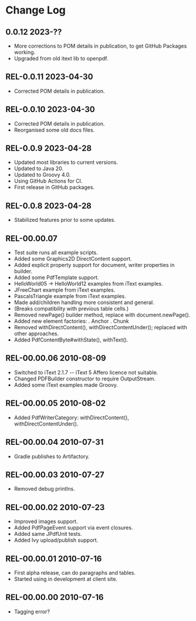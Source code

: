 # Change Log

## 0.0.12 2023-??

* More corrections to POM details in publication, to get GitHub Packages working.
* Upgraded from old itext lib to openpdf.

## REL-0.0.11 2023-04-30

* Corrected POM details in publication.

## REL-0.0.10 2023-04-30

* Corrected POM details in publication.
* Reorganised some old docs files.

## REL-0.0.9 2023-04-28

* Updated most libraries to current versions.
* Updated to Java 20.
* Updated to Groovy 4.0.
* Using GitHub Actions for CI.
* First release in GitHub packages.

## REL-0.0.8 2023-04-28

* Stabilized features prior to some updates. 

## REL-00.00.07

* Test suite runs all example scripts.
* Added some Graphics2D DirectContent support.
* Added explicit property support for document, writer properties in builder.
* Added some PdfTemplate support.
* HelloWorld05 -> HelloWorld12 examples from iText examples.
* JFreeChart example from iText examples.
* PascalsTriangle example from iText examples.
* Made add/children handling more consistent and general.
* (Breaks compatibility with previous table cells.)
* Removed newPage() builder method, replace with document.newPage().
* Added new element factories:
  . Anchor
  . Chunk
* Removed withDirectContent(), withDirectContentUnder(); replaced with other approaches.
* Added PdfContentByte#withState(), withText().

## REL-00.00.06 2010-08-09

* Switched to iText 2.1.7 -- iText 5 Affero licence not suitable.
* Changed PDFBuilder constructor to require OutputStream.
* Added some iText examples made Groovy.

## REL-00.00.05 2010-08-02

* Added PdfWriterCategory: withDirectContent(), withDirectContentUnder().

## REL-00.00.04 2010-07-31

* Gradle publishes to Artifactory.

## REL-00.00.03 2010-07-27

* Removed debug printlns.

## REL-00.00.02 2010-07-23

* Improved images support.
* Added PdfPageEvent support via event closures.
* Added same JPdfUnit tests.
* Added Ivy upload/publish support.

## REL-00.00.01 2010-07-16

* First alpha release, can do paragraphs and tables.
* Started using in development at client site.

## REL-00.00.00 2010-07-16

* Tagging error?
